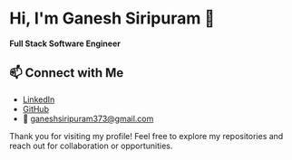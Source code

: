 # Hi, I'm Ganesh Siripuram 👋

**Full Stack Software Engineer**


## 📫 Connect with Me

- [LinkedIn](https://linkedin.com/in/sganesh4)  
- [GitHub](https://github.com/siripuramGanesh)  
- 📧 ganeshsiripuram373@gmail.com  

Thank you for visiting my profile! Feel free to explore my repositories and reach out for collaboration or opportunities.
